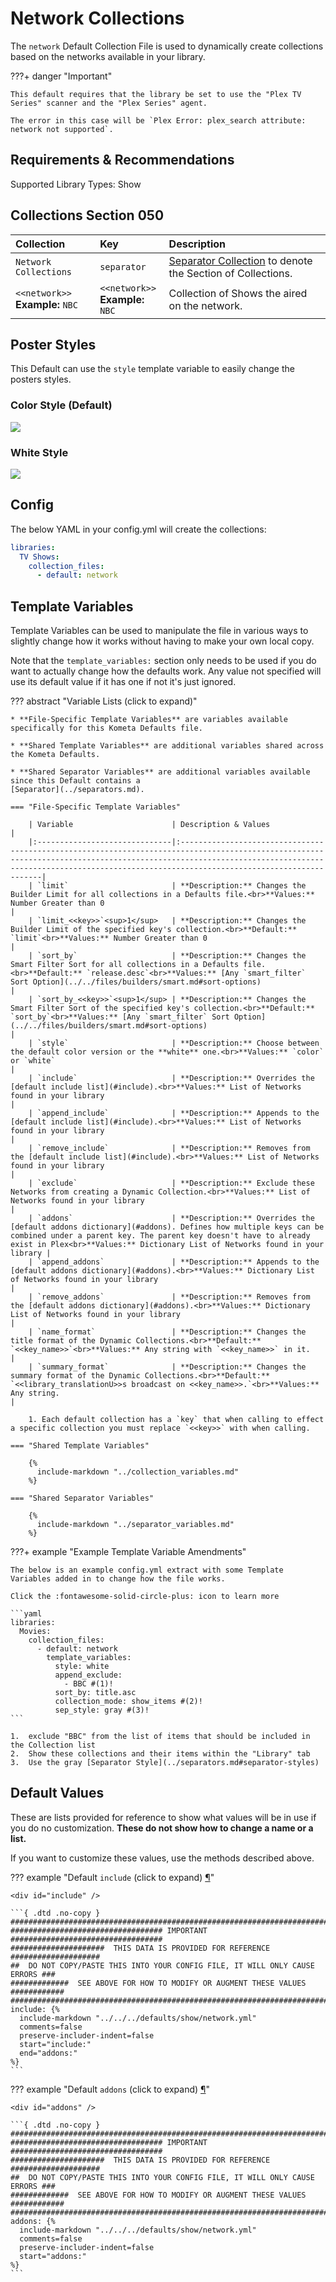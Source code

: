 # Network Collections

The `network` Default Collection File is used to dynamically create collections based on the networks available in your library.

???+ danger "Important"

    This default requires that the library be set to use the "Plex TV Series" scanner and the "Plex Series" agent.

    The error in this case will be `Plex Error: plex_search attribute: network not supported`.

## Requirements & Recommendations

Supported Library Types: Show

## Collections Section 050

| Collection                          | Key                                 | Description                                                                    |
|:------------------------------------|:------------------------------------|:-------------------------------------------------------------------------------|
| `Network Collections`               | `separator`                         | [Separator Collection](../separators.md) to denote the Section of Collections. |
| `<<network>>`<br>**Example:** `NBC` | `<<network>>`<br>**Example:** `NBC` | Collection of Shows the aired on the network.                                  |


## Poster Styles

This Default can use the `style` template variable to easily change the posters styles.

### Color Style (Default)

![](../images/Network_color.png)

### White Style

![](../images/Network_white.png)

## Config

The below YAML in your config.yml will create the collections:

```yaml
libraries:
  TV Shows:
    collection_files:
      - default: network
```

## Template Variables

Template Variables can be used to manipulate the file in various ways to slightly change how it works without having to 
make your own local copy.

Note that the `template_variables:` section only needs to be used if you do want to actually change how the defaults 
work. Any value not specified will use its default value if it has one if not it's just ignored.

??? abstract "Variable Lists (click to expand)"

    * **File-Specific Template Variables** are variables available specifically for this Kometa Defaults file.

    * **Shared Template Variables** are additional variables shared across the Kometa Defaults.

    * **Shared Separator Variables** are additional variables available since this Default contains a 
    [Separator](../separators.md).

    === "File-Specific Template Variables"

        | Variable                      | Description & Values                                                                                                                                                                                                                                     |
        |:------------------------------|:---------------------------------------------------------------------------------------------------------------------------------------------------------------------------------------------------------------------------------------------------------|
        | `limit`                       | **Description:** Changes the Builder Limit for all collections in a Defaults file.<br>**Values:** Number Greater than 0                                                                                                                                  |
        | `limit_<<key>>`<sup>1</sup>   | **Description:** Changes the Builder Limit of the specified key's collection.<br>**Default:** `limit`<br>**Values:** Number Greater than 0                                                                                                               |
        | `sort_by`                     | **Description:** Changes the Smart Filter Sort for all collections in a Defaults file.<br>**Default:** `release.desc`<br>**Values:** [Any `smart_filter` Sort Option](../../files/builders/smart.md#sort-options)                                        |
        | `sort_by_<<key>>`<sup>1</sup> | **Description:** Changes the Smart Filter Sort of the specified key's collection.<br>**Default:** `sort_by`<br>**Values:** [Any `smart_filter` Sort Option](../../files/builders/smart.md#sort-options)                                                  |
        | `style`                       | **Description:** Choose between the default color version or the **white** one.<br>**Values:** `color` or `white`                                                                                                                                        |
        | `include`                     | **Description:** Overrides the [default include list](#include).<br>**Values:** List of Networks found in your library                                                                                                                                   |
        | `append_include`              | **Description:** Appends to the [default include list](#include).<br>**Values:** List of Networks found in your library                                                                                                                                  |
        | `remove_include`              | **Description:** Removes from the [default include list](#include).<br>**Values:** List of Networks found in your library                                                                                                                                |
        | `exclude`                     | **Description:** Exclude these Networks from creating a Dynamic Collection.<br>**Values:** List of Networks found in your library                                                                                                                        |
        | `addons`                      | **Description:** Overrides the [default addons dictionary](#addons). Defines how multiple keys can be combined under a parent key. The parent key doesn't have to already exist in Plex<br>**Values:** Dictionary List of Networks found in your library |
        | `append_addons`               | **Description:** Appends to the [default addons dictionary](#addons).<br>**Values:** Dictionary List of Networks found in your library                                                                                                                   |
        | `remove_addons`               | **Description:** Removes from the [default addons dictionary](#addons).<br>**Values:** Dictionary List of Networks found in your library                                                                                                                 |
        | `name_format`                 | **Description:** Changes the title format of the Dynamic Collections.<br>**Default:** `<<key_name>>`<br>**Values:** Any string with `<<key_name>>` in it.                                                                                                |
        | `summary_format`              | **Description:** Changes the summary format of the Dynamic Collections.<br>**Default:** `<<library_translationU>>s broadcast on <<key_name>>.`<br>**Values:** Any string.                                                                                |

        1. Each default collection has a `key` that when calling to effect a specific collection you must replace `<<key>>` with when calling.

    === "Shared Template Variables"

        {%
          include-markdown "../collection_variables.md"
        %}

    === "Shared Separator Variables"

        {%
          include-markdown "../separator_variables.md"
        %}
    
???+ example "Example Template Variable Amendments"

    The below is an example config.yml extract with some Template Variables added in to change how the file works.

    Click the :fontawesome-solid-circle-plus: icon to learn more
    
    ```yaml
    libraries:
      Movies:
        collection_files:
          - default: network
            template_variables:
              style: white
              append_exclude:
                - BBC #(1)!
              sort_by: title.asc
              collection_mode: show_items #(2)!
              sep_style: gray #(3)!
    ```

    1.  exclude "BBC" from the list of items that should be included in the Collection list
    2.  Show these collections and their items within the "Library" tab
    3.  Use the gray [Separator Style](../separators.md#separator-styles)

## Default Values

These are lists provided for reference to show what values will be in use if you do no customization.  **These do not 
show how to change a name or a list.**

If you want to customize these values, use the methods described above.

??? example "Default `include` (click to expand) <a class="headerlink" href="#include" title="Permanent link">¶</a>"

    <div id="include" />

    ```{ .dtd .no-copy }
    ###############################################################################
    ################################## IMPORTANT ##################################
    #####################  THIS DATA IS PROVIDED FOR REFERENCE ####################
    ##  DO NOT COPY/PASTE THIS INTO YOUR CONFIG FILE, IT WILL ONLY CAUSE ERRORS ###
    #############  SEE ABOVE FOR HOW TO MODIFY OR AUGMENT THESE VALUES ############
    ###############################################################################
    include: {%    
      include-markdown "../../../defaults/show/network.yml" 
      comments=false
      preserve-includer-indent=false
      start="include:"
      end="addons:"
    %}
    ```

??? example "Default `addons` (click to expand) <a class="headerlink" href="#addons" title="Permanent link">¶</a>"

    <div id="addons" />

    ```{ .dtd .no-copy }
    ###############################################################################
    ################################## IMPORTANT ##################################
    #####################  THIS DATA IS PROVIDED FOR REFERENCE ####################
    ##  DO NOT COPY/PASTE THIS INTO YOUR CONFIG FILE, IT WILL ONLY CAUSE ERRORS ###
    #############  SEE ABOVE FOR HOW TO MODIFY OR AUGMENT THESE VALUES ############
    ###############################################################################
    addons: {%    
      include-markdown "../../../defaults/show/network.yml" 
      comments=false
      preserve-includer-indent=false
      start="addons:"
    %}
    ```
